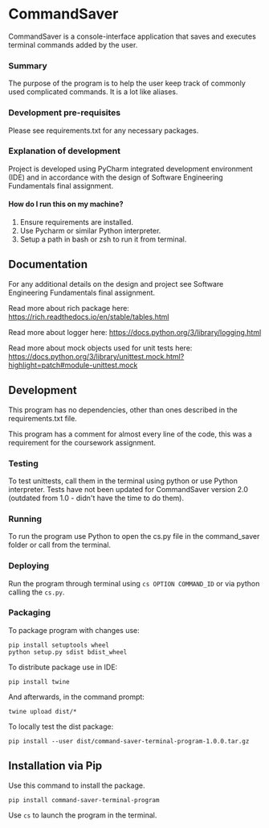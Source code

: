 # CommandSaver
CommandSaver is a console-interface application that saves and executes terminal commands added by the user.

### Summary
The purpose of the program is to help the user keep track of commonly used complicated commands. It is a lot like aliases.

### Development pre-requisites
Please see requirements.txt for any necessary packages.

### Explanation of development
Project is developed using PyCharm integrated development environment (IDE) and in accordance with the design of Software Engineering Fundamentals final assignment. 

#### How do I run this on my machine?
1. Ensure requirements are installed.
2. Use Pycharm or similar Python interpreter.
3. Setup a path in bash or zsh to run it from terminal.

## Documentation
For any additional details on the design and project see Software Engineering Fundamentals final assignment.

Read more about rich package here: https://rich.readthedocs.io/en/stable/tables.html

Read more about logger here: https://docs.python.org/3/library/logging.html

Read more about mock objects used for unit tests here: https://docs.python.org/3/library/unittest.mock.html?highlight=patch#module-unittest.mock

## Development
This program has no dependencies, other than ones described in the requirements.txt file.

This program has a comment for almost every line of the code, this was a requirement for the coursework assignment.

### Testing
To test unittests, call them in the terminal using python or use Python interpreter. Tests have not been updated for CommandSaver version 2.0 (outdated from 1.0 - didn't have the time to do them).

### Running
To run the program use Python to open the cs.py file in the command_saver folder or call from the terminal.

### Deploying
Run the program through terminal using `cs OPTION COMMAND_ID` or via python calling the `cs.py`.

### Packaging
To package program with changes use:
```
pip install setuptools wheel
python setup.py sdist bdist_wheel
```

To distribute package use in IDE:
```
pip install twine
```

And afterwards, in the command prompt:
```
twine upload dist/*
```

To locally test the dist package:
```
pip install --user dist/command-saver-terminal-program-1.0.0.tar.gz
```

## Installation via Pip
Use this command to install the package.
```
pip install command-saver-terminal-program
```

Use `cs` to launch the program in the terminal.
